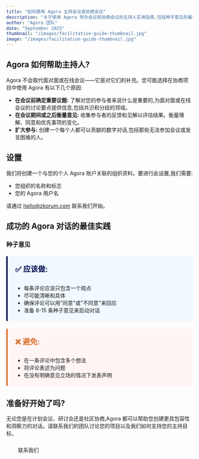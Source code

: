 ```yaml
---
title: "如何使用 Agora 主持会议或协商会议"
description: "关于使用 Agora 举办会议和协商会议的主持人实用指南,包括种子意见的最佳实践。"
author: "Agora 团队"
date: "September 2025"
thumbnail: "/images/facilitation-guide-thumbnail.jpg"
image: "/images/facilitation-guide-thumbnail.jpg"
---
```


## Agora 如何帮助主持人?

Agora 不会取代面对面或在线会议——它是对它们的补充。您可能选择在协商项目中使用 Agora 有以下几个原因:

- **在会议前确定重要议题:** 了解对您的参与者来说什么是重要的,为面对面或在线会议的讨论要点提供信息,包括共识和分歧的领域。
- **在会议期间或之后衡量意见:** 收集参与者的反馈和见解以评估结果。衡量理解、同意和优先事项的变化。
- **扩大参与:** 创建一个每个人都可以贡献的数字对话,包括那些无法参加会议或发言困难的人。

## 设置

我们将创建一个与您的个人 Agora 账户关联的组织资料。要进行此设置,我们需要:

- 您组织的名称和标志
- 您的 Agora 用户名

请通过 [hello@zkorum.com](mailto:hello@zkorum.com) 联系我们开始。

## 成功的 Agora 对话的最佳实践

### 种子意见

<div style="background: #f0f9ff; border-left: 4px solid #090F53; padding: 20px; margin: 20px 0; border-radius: 4px;">
  <h4 style="margin-top: 0; color: #090F53; font-size: 20px;">✅ 应该做:</h4>
  <ul style="margin-bottom: 0;">
    <li>每条评论应该只包含一个观点</li>
    <li>尽可能清晰和具体</li>
    <li>确保评论可以用"同意"或"不同意"来回应</li>
    <li>准备 8-15 条种子意见来启动对话</li>
  </ul>
</div>

<div style="background: #fff5f5; border-left: 4px solid #d96f2d; padding: 20px; margin: 20px 0; border-radius: 4px;">
  <h4 style="margin-top: 0; color: #d96f2d; font-size: 20px;">❌ 避免:</h4>
  <ul style="margin-bottom: 0;">
    <li>在一条评论中包含多个想法</li>
    <li>将评论表述为问题</li>
    <li>在没有明确意见立场的情况下发表声明</li>
  </ul>
</div>

## 准备好开始了吗?

无论您是在计划会议、研讨会还是社区协商,Agora 都可以帮助您创建更具包容性和洞察力的对话。请联系我们的团队讨论您的项目以及我们如何支持您的主持目标。

<div class="mt-5 text-center">
  <a href="mailto:hello@zkorum.com" class="btn-grad text-uppercase" style="text-decoration: none; padding: 0.7rem 2rem; display: inline-block; border-radius: 2rem; margin-bottom: 15px;">联系我们</a>
</div>

